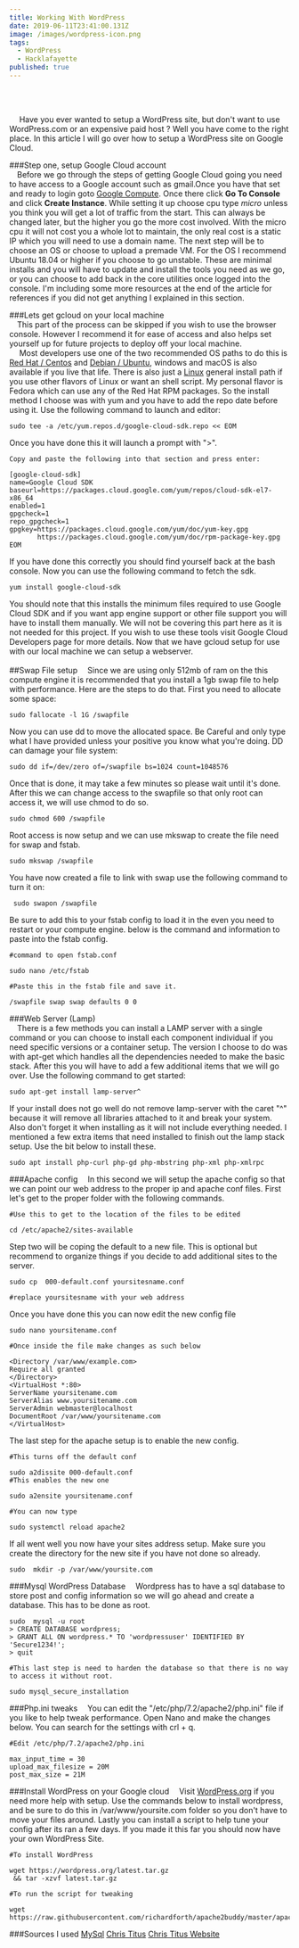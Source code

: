 ```yaml
---
title: Working With WordPress
date: 2019-06-11T23:41:00.131Z
image: /images/wordpress-icon.png
tags:
  - WordPress
  - Hacklafayette
published: true
---
```

<br>
<br>

&emsp; Have you ever wanted to setup a WordPress site, but don't want to use WordPress.com or an expensive paid host ? Well you have come to the right place. In this article I will go over how to setup a WordPress site on Google Cloud. <br>

###Step one, setup Google Cloud account
<br>
&emsp;Before we go through the steps of getting Google Cloud going you need to have access to a Google account such as gmail.Once you have that set and ready to login goto [Google Compute](https://cloud.google.com/compute/). Once there click **Go To Console** and click **Create Instance**. While setting it up choose cpu type _micro_ unless you think you will get a lot of traffic from the start. This can always be changed later, but the higher you go the more cost involved.  With the micro cpu it will not cost you a whole lot to maintain, the only real cost is a static IP which you will need to use a domain name. The next step will be to choose an OS or choose to upload a premade VM. For the OS I recommend Ubuntu 18.04 or higher if you choose to go unstable. These are minimal installs and you will have to update and install the tools you need as we go, or you can choose to add back in the core utilities once logged into the console. I'm including some more resources at the end of the article for references if you did not get anything I explained in this section. 
<br>

###Lets get gcloud on your local machine
<br>
&emsp;This part of the process can be skipped if you wish to use the browser console.  However I recommend it for ease of access and also helps set yourself up for future projects to deploy off your local machine. <br>
&emsp; Most developers use one of the two recommended OS paths to do this is [Red Hat / Centos](https://cloud.google.com/sdk/docs/quickstart-redhat-centos) and [Debian / Ubuntu](https://cloud.google.com/sdk/docs/quickstart-debian-ubuntu), windows and macOS is also available if you live that life. There is also just a [Linux](https://cloud.google.com/sdk/docs/quickstart-linux) general install path if you use other flavors of Linux or want an shell script. My personal flavor is Fedora which can use any of the Red Hat RPM packages. So the install method I choose was with yum and you have to add the repo date before using it. Use the following command to launch and editor:
```
sudo tee -a /etc/yum.repos.d/google-cloud-sdk.repo << EOM
```
Once you have done this it will launch a prompt with ">".
```
Copy and paste the following into that section and press enter:

[google-cloud-sdk]
name=Google Cloud SDK
baseurl=https://packages.cloud.google.com/yum/repos/cloud-sdk-el7-x86_64
enabled=1
gpgcheck=1
repo_gpgcheck=1
gpgkey=https://packages.cloud.google.com/yum/doc/yum-key.gpg
       https://packages.cloud.google.com/yum/doc/rpm-package-key.gpg
EOM
```
If you have done this correctly you should find yourself back at the bash console. Now you can use the following command to fetch the sdk.
```
yum install google-cloud-sdk
```
You should note that this installs the minimum files required to use Google Cloud SDK and if you want app engine support or other file support you will have to install them manually. We will not be covering this part here as it is not needed for this project. If you wish to use these tools visit Google Cloud Developers page for more details. Now that we have gcloud setup for use with our local machine we can setup a webserver.  
<br>
##Swap File setup
&emsp;Since we are using only 512mb of ram on the this compute engine it is recommended that you install a 1gb swap file to help with performance. Here are the steps to do that. First you need to allocate some space:
```
sudo fallocate -l 1G /swapfile
```
Now you can use dd to move the allocated space. Be Careful and only type what I have provided unless your positive you know what you're doing. DD can damage your file system:
```
sudo dd if=/dev/zero of=/swapfile bs=1024 count=1048576
```
Once that is done, it may take a few minutes so please wait until it's done. After this we can change access to the swapfile so that only root can access it, we will use chmod to do so. 
```
sudo chmod 600 /swapfile
```
Root access is now setup and we can use mkswap to create the file need for swap and fstab. 
```
sudo mkswap /swapfile
```
You have now created a file to link with swap use the following command to turn it on:
```
 sudo swapon /swapfile
```
Be sure to add this to your fstab config to load it in the even you need to restart or your compute engine. below is the command and information to paste into the fstab config.
```
#command to open fstab.conf

sudo nano /etc/fstab

#Paste this in the fstab file and save it.

/swapfile swap swap defaults 0 0
```
###Web Server (Lamp) 
<br>
&emsp;There is a few methods you can install a LAMP server with a single command or you can choose to install each component individual if you need specific versions or a container setup. The version I choose to do was with apt-get which handles all the dependencies needed to make the basic stack. After this you will have to add a few additional items that we will go over. Use the following command to get started:
```
sudo apt-get install lamp-server^
```
If your install does not go well do not remove lamp-server with the caret "^" because it will remove all libraries attached to it and break your system. Also don't forget it when installing as it will not include everything needed. I mentioned a few extra items that need installed to finish out the lamp stack setup. Use the bit below to install these.
```
sudo apt install php-curl php-gd php-mbstring php-xml php-xmlrpc
```
###Apache config 
&emsp;In this second we will setup the apache config so that we can point our web address to the proper ip and apache conf files. First let's get to the proper folder with the following commands.
```
#Use this to get to the location of the files to be edited

cd /etc/apache2/sites-available
```
Step two will be coping the default to a new file. This is optional but recommend to organize things if you decide to add additional sites to the server. 
```
sudo cp  000-default.conf yoursitesname.conf

#replace yoursitesname with your web address
```
Once you have done this you can now edit the new config file
```
sudo nano yoursitename.conf

#Once inside the file make changes as such below

<Directory /var/www/example.com>
Require all granted
</Directory>
<VirtualHost *:80>
ServerName yoursitename.com
ServerAlias www.yoursitename.com
ServerAdmin webmaster@localhost
DocumentRoot /var/www/yoursitename.com
</VirtualHost>
```
The last step for the apache setup is to enable the new config.
```
#This turns off the default conf 

sudo a2dissite 000-default.conf
#This enables the new one

sudo a2ensite yoursitename.conf

#You can now type

sudo systemctl reload apache2
```
If all went well you now have your sites address setup. Make sure you create the directory for the new site if you have not done so already.
```
sudo  mkdir -p /var/www/yoursite.com
```
###Mysql WordPress Database 
&emsp;Wordpress has to have a sql database to store post and config information so we will go ahead and create a database. This has to be done as root.
```
sudo  mysql -u root
> CREATE DATABASE wordpress;
> GRANT ALL ON wordpress.* TO 'wordpressuser' IDENTIFIED BY 'Secure1234!';
> quit

#This last step is need to harden the database so that there is no way to access it without root.

sudo mysql_secure_installation
```
###Php.ini tweaks
&emsp;You can edit the "/etc/php/7.2/apache2/php.ini" file if you like to help tweak performance. Open Nano and make the changes below. You can search for the settings with crl + q. 
```
#Edit /etc/php/7.2/apache2/php.ini

max_input_time = 30
upload_max_filesize = 20M
post_max_size = 21M
```
###Install WordPress on your Google cloud
&emsp;Visit [WordPress.org](https://codex.wordpress.org/Installing_WordPress) if you need more help with setup. Use the commands below to install wordpress, and be sure to do this in /var/www/yoursite.com folder so you don't have to move your files around. Lastly you can install a script to help tune your config after its ran a few days. If you made it this far you should now have your own WordPress Site.
```
#To install WordPress

wget https://wordpress.org/latest.tar.gz && tar -xzvf latest.tar.gz

#To run the script for tweaking

wget 
https://raw.githubusercontent.com/richardforth/apache2buddy/master/apache2buddy.pl
```
###Sources I used
[MySql](https://dev.mysql.com/doc/refman/8.0/en/server-administration.html)
[Chris Titus](https://www.youtube.com/watch?v=vIJdypOqlL4&t=782s)
[Chris Titus Website](https://www.christitus.com/2019/03/14/wordpress-google-cloud-platform/)
